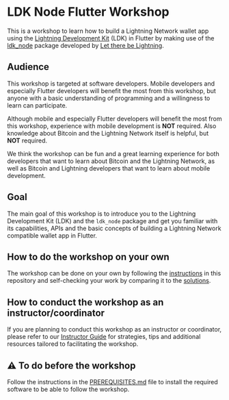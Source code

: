 # LDK Node Flutter Workshop

This is a workshop to learn how to build a Lightning Network wallet app using the [Lightning Development Kit](https://lightningdevkit.org) (LDK) in Flutter by making use of the [ldk_node](https://pub.dev/packages/ldk_node) package developed by [Let there be Lightning](https://ltbl.io).

## Audience

This workshop is targeted at software developers.
Mobile developers and especially Flutter developers will benefit the most from this workshop, but anyone with a basic understanding of programming and a willingness to learn can participate.

Although mobile and especially Flutter developers will benefit the most from this workshop, experience with mobile development is **NOT** required.
Also knowledge about Bitcoin and the Lightning Network itself is helpful, but **NOT** required.

We think the workshop can be fun and a great learning experience for both developers that want to learn about Bitcoin and the Lightning Network, as well as Bitcoin and Lightning developers that want to learn about mobile development.

## Goal

The main goal of this workshop is to introduce you to the Lightning Development Kit (LDK) and the `ldk_node` package and get you familiar with its capabilities, APIs and the basic concepts of building a Lightning Network compatible wallet app in Flutter.

## How to do the workshop on your own

The workshop can be done on your own by following the [instructions](INSTRUCTIONS.md) in this repository and self-checking your work by comparing it to the [solutions](SOLUTIONS.md).

## How to conduct the workshop as an instructor/coordinator

If you are planning to conduct this workshop as an instructor or coordinator, please refer to our [Instructor Guide](INSTRUCTOR_GUIDE.md) for strategies, tips and additional resources tailored to facilitating the workshop.

## ⚠️ To do before the workshop

Follow the instructions in the [PREREQUISITES.md](PREREQUISITES.md) file to install the required software to be able to follow the workshop.
